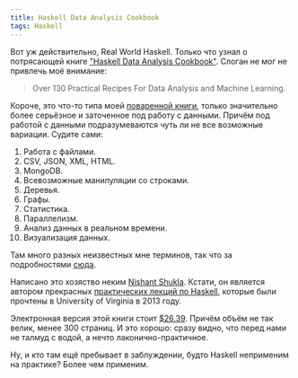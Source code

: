 ```yaml
---
title: Haskell Data Analysis Cookbook
tags: Haskell
---
```


Вот уж действительно, Real World Haskell. Только что узнал о потрясающей книге ["Haskell Data Analysis Cookbook"](http://haskelldata.com/). Слоган не мог не привлечь моё внимание:

> Over 130 Practical Recipes For Data Analysis and Machine Learning.

Короче, это что-то типа моей [поваренной книги](http://cookbook.dshevchenko.biz/), только значительно более серьёзное и заточенное под работу с данными. Причём под работой с данными подразумеваются чуть ли не все возможные вариации. Судите сами:

1. Работа с файлами.
2. CSV, JSON, XML, HTML.
3. MongoDB.
4. Всевозможные манипуляции со строками.
5. Деревья.
6. Графы.
7. Статистика.
8. Параллелизм.
9. Анализ данных в реальном времени.
10. Визуализация данных.

Там много разных неизвестных мне терминов, так что за подробностями [сюда](http://haskelldata.com/).

Написано это хозяство неким [Nishant Shukla](http://shukla.io). Кстати, он является автором прекрасных [практических лекций по Haskell](http://shuklan.com/haskell/), которые были прочтены в University of Virginia в 2013 году.

Электронная версия этой книги стоит [$26.39](http://www.packtpub.com/haskell-data-analysis-cookbook/book). Причём объём не так велик, менее 300 страниц. И это хорошо: сразу видно, что перед нами не талмуд с водой, а нечто лаконично-практичное.

Ну, и кто там ещё пребывает в заблуждении, будто Haskell неприменим на практике? Более чем применим.

